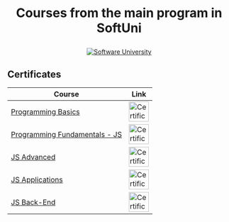 # <p align="center"> Courses from the main program in SoftUni <p>

<a href="https://softuni.bg/trainings/courses" rel="Courses">
<p align="center"><img src="https://i.ibb.co/Hd8K1fn/Software-University-logo-horizontal.png" alt="Software University"></p>
<a/>
  
<h2> Certificates </h2>

|**Course**|**Link**| 
|---|---|
|<a href="https://softuni.bg/trainings/2969/programming-basics-with-java-june-2020" > Programming Basics </a>   | <a href="https://softuni.bg/certificates/details/85355/6878f4c1"> <img width="45px" height="45px" src="https://i.ibb.co/Q8PjdjC/istockphoto-1136599028-612x612.png" alt="Certificate Link"></a> |
|<a href="https://softuni.bg/trainings/3133/js-fundamentals-september-2020" > Programming Fundamentals - JS </a>  | <a href="https://softuni.bg/certificates/details/96826/784d91dc"> <img width="45px" height="45px" src="https://i.ibb.co/Q8PjdjC/istockphoto-1136599028-612x612.png" alt="Certificate Link"></a> |
|<a href="https://softuni.bg/trainings/3217/js-advanced-january-2021" > JS Advanced </a>  | <a href="https://softuni.bg/Certificates/Details/98331/792f4acb"> <img width="45px" height="45px" src="https://i.ibb.co/Q8PjdjC/istockphoto-1136599028-612x612.png" alt="Certificate Link"></a> |
|<a href="https://softuni.bg/trainings/3218/js-applications-february-2021" > JS Applications </a>  | <a href="https://softuni.bg/Certificates/Details/102400/d82a9abb"> <img width="45px" height="45px" src="https://i.ibb.co/Q8PjdjC/istockphoto-1136599028-612x612.png" alt="Certificate Link"></a> |
|<a href="https://softuni.bg/trainings/3357/js-back-end-may-2021" > JS Back-End </a>  | <a href="https://softuni.bg/Certificates/Details/108963/85265c2a"> <img width="45px" height="45px" src="https://i.ibb.co/Q8PjdjC/istockphoto-1136599028-612x612.png" alt="Certificate Link"></a> |
